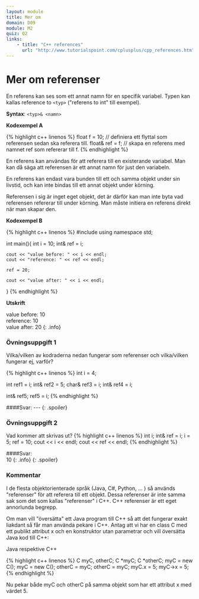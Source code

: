 ```yaml
---
layout: module
title: Mer om
domain: D09
module: M2
quiz: Q2
links:
    - title: "C++ references"
      url: "http://www.tutorialspoint.com/cplusplus/cpp_references.htm"
---
```


# Mer om referenser

En referens kan ses som ett annat namn för en specifik variabel. Typen kan kallas reference to `<typ>` ("referens to int" till exempel).

__Syntax__: 
`<typ>& <namn>`

__Kodexempel A__

{% highlight c++ linenos %}
    float f = 10; // definiera ett flyttal som referensen sedan ska referera till.
    float& ref = f; // skapa en referens med namnet ref som refererar till f.
{% endhighlight %}

En referens kan användas för att referera till en existerande variabel. Man kan då säga att referensen är ett annat namn för just den variabeln.

En referens kan endast vara bunden till ett och samma objekt under sin livstid, och kan inte bindas till ett annat objekt under körning.

Referensen i sig är inget eget objekt, det är därför kan man inte byta vad referensen refererar till under körning. Man måste initiera en referens direkt när man skapar den.

__Kodexempel B__

{% highlight c++ linenos %}
#include <iostream>
using namespace std;

int main(){
    int i = 10;
    int& ref = i;

    cout << "value before: " << i << endl;
    cout << "reference: " << ref << endl;

    ref = 20;

    cout << "value after: " << i << endl;
}
{% endhighlight %}

__Utskrift__

value before: 10  
reference: 10  
value after: 20
{: .info}

### Övningsuppgift 1
Vilka/vilken av kodraderna nedan fungerar som referenser och vilka/vilken fungerar ej, varför?

{% highlight c++ linenos %}
int i = 4;
 
int     ref1 = i;
int&    ref2 = 5;
char&   ref3 = i;
int&    ref4 = i;
 
int&    ref5;
ref5 = i;
{% endhighlight %}

####Svar: ---
{: .spoiler}

### Övningsuppgift 2
Vad kommer att skrivas ut?
{% highlight c++ linenos %}
int i;
int& ref = i;
i = 5;
ref = 10;
cout << i << endl;
cout << ref << endl;
{% endhighlight %}

####Svar: 
<br>
10
{: .info}
{: .spoiler}

### Kommentar

I de flesta objektorienterade språk (Java, C#, Python, ... ) så används "referenser" för att referera till ett objekt. Dessa referenser är inte samma sak som det som kallas "referenser" i C++. C++ referenser är ett eget annorlunda begrepp.

Om man vill "översätta" ett Java program till C++ så att det fungerar exakt liakdant så får man använda pekare i C++. Antag att vi har en class C med ett publikt attribut x och en konstruktor utan parametrar och vill översätta Java kod till C++:

Java respektive C++

{% highlight c++ linenos %}
C myC, otherC;     C *myC; C *otherC;
myC = new C();     myC = new C();
otherC = myC;      otherC = myC;
myC.x = 5;         myC->x = 5;
{% endhighlight %}

Nu pekar både myC och otherC på samma objekt som har ett attribut x med värdet 5.

